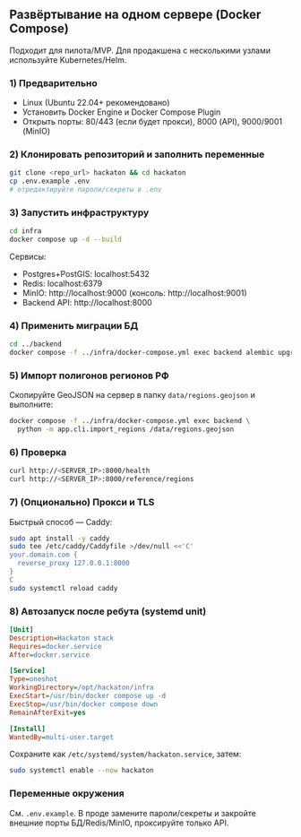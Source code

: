 ## Развёртывание на одном сервере (Docker Compose)

Подходит для пилота/MVP. Для продакшена с несколькими узлами используйте Kubernetes/Helm.

### 1) Предварительно
- Linux (Ubuntu 22.04+ рекомендовано)
- Установить Docker Engine и Docker Compose Plugin
- Открыть порты: 80/443 (если будет прокси), 8000 (API), 9000/9001 (MinIO)

### 2) Клонировать репозиторий и заполнить переменные
```bash
git clone <repo_url> hackaton && cd hackaton
cp .env.example .env
# отредактируйте пароли/секреты в .env
```

### 3) Запустить инфраструктуру
```bash
cd infra
docker compose up -d --build
```
Сервисы:
- Postgres+PostGIS: localhost:5432
- Redis: localhost:6379
- MinIO: http://localhost:9000 (консоль: http://localhost:9001)
- Backend API: http://localhost:8000

### 4) Применить миграции БД
```bash
cd ../backend
docker compose -f ../infra/docker-compose.yml exec backend alembic upgrade head
```

### 5) Импорт полигонов регионов РФ
Скопируйте GeoJSON на сервер в папку `data/regions.geojson` и выполните:
```bash
docker compose -f ../infra/docker-compose.yml exec backend \
  python -m app.cli.import_regions /data/regions.geojson
```

### 6) Проверка
```bash
curl http://<SERVER_IP>:8000/health
curl http://<SERVER_IP>:8000/reference/regions
```

### 7) (Опционально) Прокси и TLS
Быстрый способ — Caddy:
```bash
sudo apt install -y caddy
sudo tee /etc/caddy/Caddyfile >/dev/null <<'C'
your.domain.com {
  reverse_proxy 127.0.0.1:8000
}
C
sudo systemctl reload caddy
```

### 8) Автозапуск после ребута (systemd unit)
```ini
[Unit]
Description=Hackaton stack
Requires=docker.service
After=docker.service

[Service]
Type=oneshot
WorkingDirectory=/opt/hackaton/infra
ExecStart=/usr/bin/docker compose up -d
ExecStop=/usr/bin/docker compose down
RemainAfterExit=yes

[Install]
WantedBy=multi-user.target
```
Сохраните как `/etc/systemd/system/hackaton.service`, затем:
```bash
sudo systemctl enable --now hackaton
```

### Переменные окружения
См. `.env.example`. В проде замените пароли/секреты и закройте внешние порты БД/Redis/MinIO, проксируйте только API.


